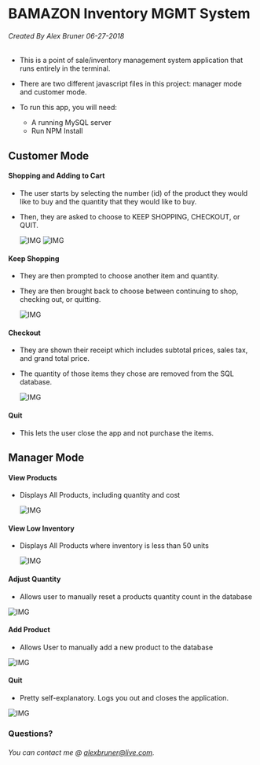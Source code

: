 # BAMAZON Inventory MGMT System
###### Created By Alex Bruner 06-27-2018

- This is a point of sale/inventory management system application that runs entirely in the terminal.

- There are two different javascript files in this project: manager mode and customer mode.

- To run this app, you will need:
	- A running MySQL server
	- Run NPM Install


## Customer Mode 
#### Shopping and Adding to Cart
- The user starts by selecting the number (id) of the product they would like to buy and the quantity that they would like to buy.
- Then, they are asked to choose to KEEP SHOPPING, CHECKOUT, or QUIT.

	![IMG](/images/customer1.png)
	![IMG](/images/customer2.png)
	
#### Keep Shopping

- They are then prompted to choose another item and quantity.
- They are then brought back to choose between continuing to shop, checking out, or quitting.

	![IMG](/images/customer3.png)
	
#### Checkout

- They are shown their receipt which includes subtotal prices, sales tax, and grand total price.
- The quantity of those items they chose are removed from the SQL database.

	![IMG](/images/receipt.png)
	
#### Quit
- This lets the user close the app and not purchase the items.

## Manager Mode

#### View Products
- Displays All Products, including quantity and cost

	![IMG](/images/managerviewinv.png)

#### View Low Inventory
- Displays All Products where inventory is less than 50 units

	![IMG](/images/managerviewlow.png)

#### Adjust Quantity
- Allows user to manually reset a products quantity count in the database


![IMG](/images/manageradjustqty.png)

#### Add Product
- Allows User to manually add a new product to the database

![IMG](/images/manageraddproduct.png)

#### Quit
- Pretty self-explanatory.  Logs you out and closes the application.

![IMG](/images/managerquit.png)


### Questions?
###### You can contact me @ alexbruner@live.com.
